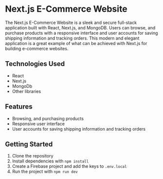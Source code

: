# Next.js E-Commerce Website

The Next.js E-Commerce Website is a sleek and secure full-stack application built with React, Next.js, and MongoDB. Users can browse, and purchase products with a responsive interface and user accounts for saving shipping information and tracking orders. This modern and elegant application is a great example of what can be achieved with Next.js for building e-commerce websites.

## Technologies Used

- React
- Next.js
- MongoDb
- Other libraries

## Features

- Browsing, and purchasing products
- Responsive user interface
- User accounts for saving shipping information and tracking orders

## Getting Started

1. Clone the repository
2. Install dependencies with `npm install`
3. Create a Firebase project and add the keys to `.env.local`
4. Run the project with `npm run dev`

